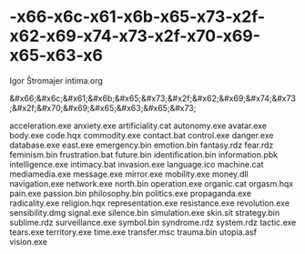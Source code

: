 # -x66-x6c-x61-x6b-x65-x73-x2f-x62-x69-x74-x73-x2f-x70-x69-x65-x63-x6

Igor Štromajer
intima.org  

&amp;#x66;&amp;#x6c;&amp;#x61;&amp;#x6b;&amp;#x65;&amp;#x73;&amp;#x2f;&amp;#x62;&amp;#x69;&amp;#x74;&amp;#x73;&amp;#x2f;&amp;#x70;&amp;#x69;&amp;#x65;&amp;#x63;&amp;#x65;&amp;#x73;

acceleration.exe
anxiety.exe
artificiality.cat
autonomy.exe
avatar.exe
body.exe
code.hqx
commodity.exe
contact.bat
control.exe
danger.exe
database.exe
east.exe
emergency.bin
emotion.bin
fantasy.rdz
fear.rdz
feminism.bin
frustration.bat
future.bin
identification.bin
information.pbk
intelligence.exe
intimacy.bat
invasion.exe
language.ico
machine.cat
mediamedia.exe
message.exe
mirror.exe
mobility.exe
money.dll
navigation.exe
network.exe
north.bin
operation.exe
organic.cat
orgasm.hqx
pain.exe
passion.bin
philosophy.bin
politics.exe
propaganda.exe
radicality.exe
religion.hqx
representation.exe
resistance.exe
revolution.exe
sensibility.dmg
signal.exe
silence.bin
simulation.exe
skin.sit
strategy.bin
sublime.rdz
surveillance.exe
symbol.bin
syndrome.rdz
system.rdz
tactic.exe
tears.exe
territory.exe
time.exe
transfer.msc
trauma.bin
utopia.asf
vision.exe
